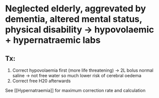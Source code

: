 # Neglected elderly, aggrevated by dementia, altered mental status, physical disability -> hypovolaemic + hypernatraemic labs
## Tx:
1. Correct hypovolaemia first (more life threatening) -> 2L bolus normal saline -> not free water so much lower risk of cerebral oedema
2. Correct free H20 afterwards

See [[Hypernatraemia]] for maximum correction rate and calculation